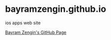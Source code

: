 # bayramzengin.github.io
ios apps web site


[Bayram Zengin's GitHub Page](http://bayramzengin.github.io/)
